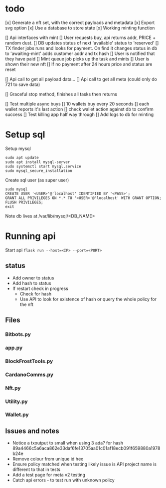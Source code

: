 # todo

[x] Generate a nft set, with the correct payloads and metadata
[x] Export svg option
[x] Use a database to store state
[x] Working minting function

[] Api interfaces with mint
    [] User requests buy, api returns addr, PRICE + random dust.
        [] DB updates status of next 'available' status to 'reserved'
        [] TX finder jobs runs and looks for payment. On find it changes status in db to 'awaiting-mint' adds customer addr and tx hash
        [] User is notified that they have paid
        [] Mint queue job picks up the task and mints
        [] User is shown their new nft
        [] If no payment after 24 hours price and status are reset

[] Api call to get all payload data...
[] Api call to get all meta (could only do 721 to save data)

[] Graceful stop method, finishes all tasks then returns

[] Test multiple async buys
    [] 10 wallets buy every 20 seconds
    [] each wallet reports it's last action
    [] check wallet action against db to confirm success
[] Test killing app half way through
[] Add logs to db for minting


# Setup sql
Setup mysql
```
sudo apt update
sudo apt install mysql-server
sudo systemctl start mysql.service
sudo mysql_secure_installation
```
Create sql user (as super user)
```
sudo mysql
CREATE USER '<USER>'@'localhost' IDENTIFIED BY '<PASS>';
GRANT ALL PRIVILEGES ON *.* TO '<USER>'@'localhost' WITH GRANT OPTION;
FLUSH PRIVILEGES;
exit
```

Note db lives at
/var/lib/mysql/<DB_NAME>

# Running api
Start api
```flask run --host=<IP> --port=<PORT>```


## status
- Add owner to status
- Add hash to status
- If restart check in progress
    - Check for hash
    - Use API to look for existence of hash or query the whole policy for the nft


## Files
### Bitbots.py
### app.py
### BlockFrostTools.py
### CardanoComms.py
### Nft.py
### Utility.py
### Wallet.py

## Issues and notes
- Notice a txoutput to small when using 3 ada? for hash 89a4466c5a6aca862e33daf6fe13705aa01c01af18ecb091f659880a1978b24e
- Remove colour from unique id hex
- Ensure policy matched when testing likely issue is API project name is different to that in tests
- Add a test page for meta v2 testing
- Catch api errors - to test run with unknown policy